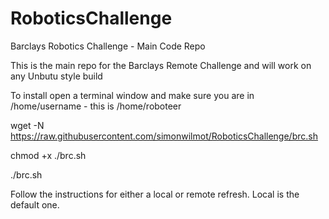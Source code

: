 # RoboticsChallenge
Barclays Robotics Challenge - Main Code Repo

This is the main repo for the Barclays Remote Challenge and will work on any Unbutu style build

To install open a terminal window and make sure you are in /home/username - this is /home/roboteer

wget -N https://raw.githubusercontent.com/simonwilmot/RoboticsChallenge/brc.sh

chmod +x ./brc.sh

./brc.sh

Follow the instructions for either a local or remote refresh.  Local is the default one.
